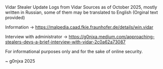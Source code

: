 Vidar Stealer Update Logs from Vidar Sources as of October 2025, mostly written in Russian, some of them may be translated to English (Orginal text provided)

Information -> https://malpedia.caad.fkie.fraunhofer.de/details/win.vidar

Interview with administrator -> https://g0njxa.medium.com/approaching-stealers-devs-a-brief-interview-with-vidar-2c0a62a73087

For informational purposes only and for the sake of online security.

~ g0njxa 2025
